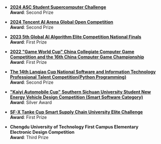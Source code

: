 
- [**2024 ASC Student Supercomputer Challenge**](http://www.asc-events.net/StudentChallenge/Finals.html)  
  **Award**: Second Prize   

- [**2024 Tencent AI Arena Global Open Competition**](https://aiarena.tencent.com/aiarena/en/match/open-competition-2024)  
  **Award**: Second Prize  

- [**2023 5th Global AI Algorithm Elite Competition National Finals**](http://www.jsai.org.cn/)  
  **Award**: First Prize   

- [**2022 "Game World Cup" China Collegiate Computer Game Competition and the 16th China Computer Game Championship**](http://computergames.caai.cn/)  
  **Award**: First Prize  

- [**The 14th Lanqiao Cup National Software and Information Technology Professional Talent Competition(Python Programming)**](https://dasai.lanqiao.cn/)  
  **Award**: Second Prize   

- [**"Kaiyi Automobile Cup" Southern Sichuan University Student New Energy Vehicle Design Competition (Smart Software Category)**](https://yb.cdut.edu.cn/info/1020/3684.htm)  
  **Award**: Silver Award  

- [**SF-X Tanke Cup Smart Supply Chain University Elite Challenge**](https://www.be-loved.cn/sf-express/login)  
  **Award**: First Prize    

- **Chengdu University of Technology First Campus Elementary Electronic Design Competition**  
  **Award**: Third Prize  
